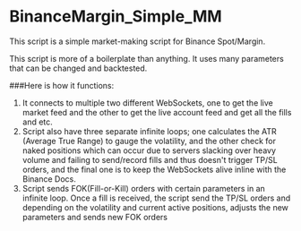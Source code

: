 # BinanceMargin_Simple_MM

This script is a simple market-making script for Binance Spot/Margin. 

This script is more of a boilerplate than anything. It uses many parameters that can be changed and backtested. 

###Here is how it functions:

1) It connects to multiple two different WebSockets, one to get the live market feed and the other to get the live account feed and get all the fills and etc.
2) Script also have three separate infinite loops; one calculates the ATR (Average True Range) to gauge the volatility, and the other check for naked positions which can occur due to servers slacking over heavy volume and failing to send/record fills and thus doesn't trigger TP/SL orders, and the final one is to keep the WebSockets alive inline with the Binance Docs.
3) Script sends FOK(Fill-or-Kill) orders with certain parameters in an infinite loop. Once a fill is received, the script send the TP/SL orders and depending on the volatility and current active positions, adjusts the new parameters and sends new FOK orders

